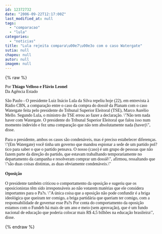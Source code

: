 ```yaml
---
id: 12372732
date: "2006-09-22T12:17:00Z"
last_modified_at: null
tags:
  - "comparacao"
  - "lula"
categories:
  - "noticias"
title: "Lula rejeita compara\u00e7\u00e3o com o caso Watergate"
sutia: null
chapeu: null
autor: null
imagem: null
---
```

{% raw %}
<p><P><FONT face=Verdana>Por<STRONG> Thiago Velloso e Flávio Leonel<BR></STRONG>Da Agência Estado</FONT></P><FONT face=Verdana></p>
<p><P>São Paulo - O presidente Luiz Inácio Lula da Silva repeliu hoje (22), em entrevista à Rádio CBN, a comparação entre o caso da compra do dossiê da Planam com o caso Watergate feita pelo presidente do Tribunal Superior Eleitoral (TSE), Marco Aurélio Mello. Segundo Lula, o ministro do TSE errou ao fazer a declaração. \"Não tem nada haver com Watergate. O presidente do Tribunal Superior Eleitoral que falou isso num momento indevido e fez uma comparação que não tem absolutamente nada (haver)\", disse.<BR><BR>Para o presidente, ambos os casos são condenáveis, mas é preciso estabelecer diferenças. \"(Em Watergate) você tinha um governo que mandou espionar a sede de um partido pol?tico para saber o que o partido pensava. O nosso (caso) é um grupo de pessoas que não fazem parte da direção do partido, que estavam trabalhando temporariamente no departamento da campanha e resolveram comprar um dossiê\", afirmou, ressaltando que \"são duas coisas distintas, as duas obviamente condenáveis.\"<BR><BR><B>Oposição</B><BR><BR>O presidente também criticou o comportamento da oposição e sugeriu que os oposicionistas têm sido irresponsáveis ao não votarem matérias que ele considera importantes para o Pa?s. \"A única coisa que a oposição não pode confundir é a briga ideológica que queiram ter comigo, a briga partidária que queriam ter comigo, com a responsabilidade de governar esse Pa?s Por conta do comportamento da oposição estamos com o Fundeb há mais de um ano e meio (sem aprovação), que é um fundo nacional de educação que poderia colocar mais R$ 4,5 bilhões na educação brasileira\", disse.</P></FONT> </p>
{% endraw %}